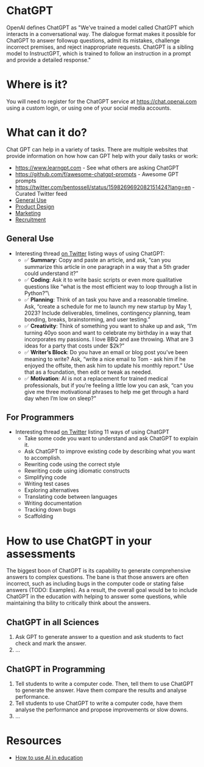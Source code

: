 # ChatGPT

OpenAI defines ChatGPT as "We’ve trained a model called ChatGPT which interacts in a conversational way. The dialogue format makes it possible for ChatGPT to answer followup questions, admit its mistakes, challenge incorrect premises, and reject inappropriate requests. ChatGPT is a sibling model to InstructGPT, which is trained to follow an instruction in a prompt and provide a detailed response."

# Where is it?

You will need to register for the ChatGPT service at https://chat.openai.com using a custom login, or using one of your social media accounts.

# What can it do?

Chat GPT can help in a variety of tasks. There are multiple websites that provide information on how how can GPT help with your daily tasks or work:

* https://www.learngpt.com - See what others are asking ChatGPT
* https://github.com/f/awesome-chatgpt-prompts - Awesome GPT prompts
* https://twitter.com/bentossell/status/1598269692082151424?lang=en - Curated Twitter feed
* [General Use](https://machinelearningknowledge.ai/chatgpt-demos-and-examples/)
* [Product Design](https://uxplanet.org/how-to-use-chatgpt-in-product-design-8-practical-examples-a6135308b9b2)
* [Marketing](https://www.smartinsights.com/managing-digital-marketing/marketing-innovation/how-can-i-use-chatgpt-for-marketing/)
* [Recruitment](https://www.occupop.com/blog/how-to-use-chatgpt-in-recruitment-10-sample-use-cases)

## General Use

* Interesting thread [on Twitter](https://twitter.com/alliekmiller/status/1602745470584967170) listing ways of using ChatGPT:
  * ✅ **Summary**: Copy and paste an article, and ask, “can you summarize this article in one paragraph in a way that a 5th grader could understand it?” 
  * ✅ **Coding**: Ask it to write basic scripts or even more qualitative questions like “what is the most efficient way to loop through a list in Python?”\
  * ✅ **Planning**: Think of an task you have and a reasonable timeline. Ask, “create a schedule for me to launch my new startup by May 1, 2023? Include deliverables, timelines, contingency planning, team bonding, breaks, brainstorming, and user testing.”
  * ✅ **Creativity**: Think of something you want to shake up and ask, “I’m turning 40yo soon and want to celebrate my birthday in a way that incorporates my passions. I love BBQ and axe throwing. What are 3 ideas for a party that costs under $2k?”
  * ✅ **Writer’s Block**: Do you have an email or blog post you’ve been meaning to write? Ask, “write a nice email to Tom - ask him if he enjoyed the offsite, then ask him to update his monthly report.” Use that as a foundation, then edit or tweak as needed.
  * ✅ **Motivation**: AI is not a replacement for trained medical professionals, but if you’re feeling a little low you can ask, “can you give me three motivational phrases to help me get through a hard day when I’m low on sleep?"

## For Programmers

* Interesting thread [on Twitter](https://twitter.com/svpino/status/1611357154514186241) listing 11 ways of using ChatGPT
  * Take some code you want to understand and ask ChatGPT to explain it.
  * Ask ChatGPT to improve existing code by describing what you want to accomplish.
  * Rewriting code using the correct style
  * Rewriting code using idiomatic constructs
  * Simplifying code
  * Writing test cases
  * Exploring alternatives 
  * Translating code between languages
  * Writing documentation
  * Tracking down bugs
  * Scaffolding
  
# How to use ChatGPT in your assessments

The biggest boon of ChatGPT is its capability to generate comprehensive answers to complex questions. The bane is that those answers are often incorrect, such as including bugs in the computer code or stating false answers (TODO: Examples). As a result, the overall goal would be to include ChatGPT in the education with helping to answer some questions, while maintaining tha bility to critically think about the answers.

## ChatGPT in all Sciences

1. Ask GPT to generate answer to a question and ask students to fact check and mark the answer.
2. ...

## ChatGPT in Programming

1. Tell students to write a computer code. Then, tell them to use ChatGPT to generate the answer. Have them compare the results and analyse performance.
2. Tell students to use ChatGPT to write a computer code, have them analyse the performance and propose improvements or slow downs.
3. ...

# Resources

* [How to use AI in education](https://www.youtube.com/watch?v=PgnTZ3dSCtQ)
